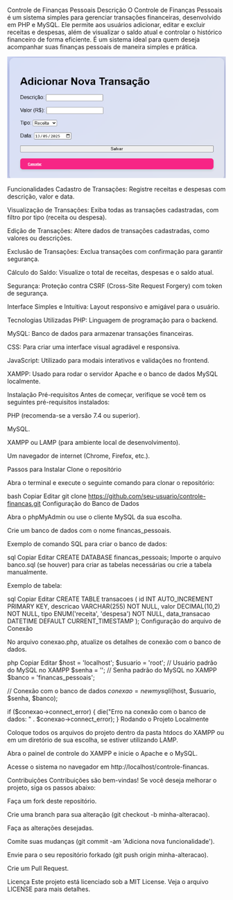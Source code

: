 Controle de Finanças Pessoais
Descrição
O Controle de Finanças Pessoais é um sistema simples para gerenciar transações financeiras, desenvolvido em PHP e MySQL. Ele permite aos usuários adicionar, editar e excluir receitas e despesas, além de visualizar o saldo atual e controlar o histórico financeiro de forma eficiente. É um sistema ideal para quem deseja acompanhar suas finanças pessoais de maneira simples e prática.

<img src="image/php.png" alt="Formulário" width="600">

Funcionalidades
Cadastro de Transações: Registre receitas e despesas com descrição, valor e data.

Visualização de Transações: Exiba todas as transações cadastradas, com filtro por tipo (receita ou despesa).

Edição de Transações: Altere dados de transações cadastradas, como valores ou descrições.

Exclusão de Transações: Exclua transações com confirmação para garantir segurança.

Cálculo do Saldo: Visualize o total de receitas, despesas e o saldo atual.

Segurança: Proteção contra CSRF (Cross-Site Request Forgery) com token de segurança.

Interface Simples e Intuitiva: Layout responsivo e amigável para o usuário.

Tecnologias Utilizadas
PHP: Linguagem de programação para o backend.

MySQL: Banco de dados para armazenar transações financeiras.

CSS: Para criar uma interface visual agradável e responsiva.

JavaScript: Utilizado para modais interativos e validações no frontend.

XAMPP: Usado para rodar o servidor Apache e o banco de dados MySQL localmente.

Instalação
Pré-requisitos
Antes de começar, verifique se você tem os seguintes pré-requisitos instalados:

PHP (recomenda-se a versão 7.4 ou superior).

MySQL.

XAMPP ou LAMP (para ambiente local de desenvolvimento).

Um navegador de internet (Chrome, Firefox, etc.).

Passos para Instalar
Clone o repositório

Abra o terminal e execute o seguinte comando para clonar o repositório:

bash
Copiar
Editar
git clone https://github.com/seu-usuario/controle-financas.git
Configuração do Banco de Dados

Abra o phpMyAdmin ou use o cliente MySQL da sua escolha.

Crie um banco de dados com o nome financas_pessoais.

Exemplo de comando SQL para criar o banco de dados:

sql
Copiar
Editar
CREATE DATABASE financas_pessoais;
Importe o arquivo banco.sql (se houver) para criar as tabelas necessárias ou crie a tabela manualmente.

Exemplo de tabela:

sql
Copiar
Editar
CREATE TABLE transacoes (
    id INT AUTO_INCREMENT PRIMARY KEY,
    descricao VARCHAR(255) NOT NULL,
    valor DECIMAL(10,2) NOT NULL,
    tipo ENUM('receita', 'despesa') NOT NULL,
    data_transacao DATETIME DEFAULT CURRENT_TIMESTAMP
);
Configuração do arquivo de Conexão

No arquivo conexao.php, atualize os detalhes de conexão com o banco de dados.

php
Copiar
Editar
$host = 'localhost';
$usuario = 'root';   // Usuário padrão do MySQL no XAMPP
$senha = '';         // Senha padrão do MySQL no XAMPP
$banco = 'financas_pessoais';

// Conexão com o banco de dados
$conexao = new mysqli($host, $usuario, $senha, $banco);

if ($conexao->connect_error) {
    die("Erro na conexão com o banco de dados: " . $conexao->connect_error);
}
Rodando o Projeto Localmente

Coloque todos os arquivos do projeto dentro da pasta htdocs do XAMPP ou em um diretório de sua escolha, se estiver utilizando LAMP.

Abra o painel de controle do XAMPP e inicie o Apache e o MySQL.

Acesse o sistema no navegador em http://localhost/controle-financas.

Contribuições
Contribuições são bem-vindas! Se você deseja melhorar o projeto, siga os passos abaixo:

Faça um fork deste repositório.

Crie uma branch para sua alteração (git checkout -b minha-alteracao).

Faça as alterações desejadas.

Comite suas mudanças (git commit -am 'Adiciona nova funcionalidade').

Envie para o seu repositório forkado (git push origin minha-alteracao).

Crie um Pull Request.

Licença
Este projeto está licenciado sob a MIT License. Veja o arquivo LICENSE para mais detalhes.

